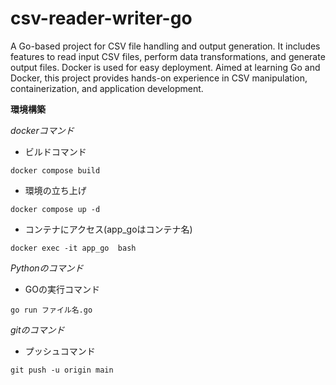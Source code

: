 # csv-reader-writer-go
A Go-based project for CSV file handling and output generation. It includes features to read input CSV files, perform data transformations, and generate output files. Docker is used for easy deployment. Aimed at learning Go and Docker, this project provides hands-on experience in CSV manipulation, containerization, and application development.

**環境構築**

*dockerコマンド*

* ビルドコマンド
```
docker compose build
```
* 環境の立ち上げ
```
docker compose up -d
```
* コンテナにアクセス(app_goはコンテナ名)
```
docker exec -it app_go  bash   
```

*Pythonのコマンド*
* GOの実行コマンド
```
go run ファイル名.go
```

*gitのコマンド*
* プッシュコマンド
```
git push -u origin main
```